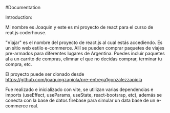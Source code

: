 #Documentation 

Introduction:

Mi nombre es Joaquin y este es mi proyecto de react para el curso de reat.js coderhouse. 

"Viajar" es el nombre del proyecto de react.js al cual estás accediendo. Es un sitio web estilo e-commerce. Allí se pueden comprar paquetes de viajes pre-armados para diferentes lugares de Argentina. Puedes incluir paquetes al a un carrito de compras, elimnar el que no decidas comprar, terminar tu compra, etc.

El proyecto puede ser clonado desde https://github.com/joaquingzapiola/pre-entrega1gonzalezzapiola 

Fue realizado e inicializado con vite, se utilizan varias dependencias e imports (useEffect, useParams, useState, react-bootsrap, etc), además se conecta con la base de datos firebase para simular un data base de un e-commerce real. 
